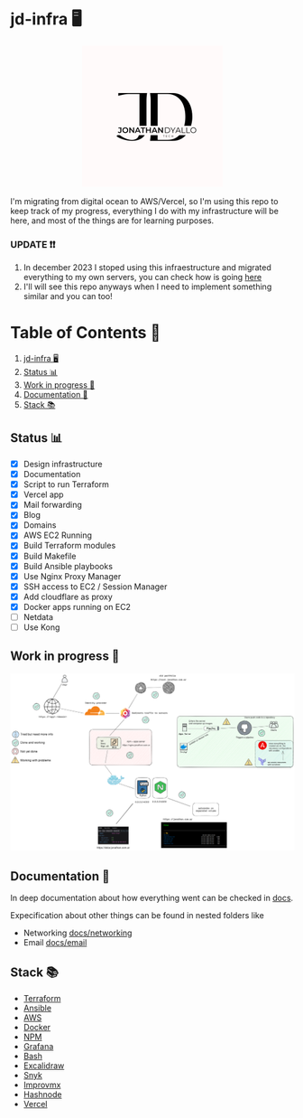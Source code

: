 # jd-infra 🖥

<p align="center">
  <img width="250" height="250" src="./design/Logo.png">
</p>

I'm migrating from digital ocean to AWS/Vercel, so I'm using this repo to keep track of my progress, everything I do with my infrastructure will be here, and most of the things are for learning purposes.

### UPDATE ❗❗

1. In december 2023 I stoped using this infraestructure and migrated everything to my own servers, you can check how is going [here](https://github.com/jd-apprentice/jd-server)
2. I'll will see this repo anyways when I need to implement something similar and you can too!

# Table of Contents 📑

1. [jd-infra 🖥](#jd-infra-)
2. [Status 📊](#status-)
3. [Work in progress 🧰](#work-in-progress-)
4. [Documentation 📝](#documentation-)
5. [Stack 📚](#stack-)

## Status 📊

- [x] Design infrastructure
- [x] Documentation
- [x] Script to run Terraform
- [x] Vercel app
- [x] Mail forwarding
- [x] Blog
- [x] Domains
- [x] AWS EC2 Running
- [x] Build Terraform modules
- [x] Build Makefile
- [x] Build Ansible playbooks
- [x] Use Nginx Proxy Manager
- [x] SSH access to EC2 / Session Manager
- [x] Add cloudflare as proxy
- [x] Docker apps running on EC2
- [ ] Netdata
- [ ] Use Kong

## Work in progress 🧰

![IMG](./design/ARQ_Oct.png)

## Documentation 📝

In deep documentation about how everything went can be checked in [docs](./docs/README.md).

Expecification about other things can be found in nested folders like

- Networking [docs/networking](./docs/networking/README.md)
- Email [docs/email](./docs/email/README.md)

## Stack 📚

- [Terraform](https://www.terraform.io/)
- [Ansible](https://www.ansible.com/)
- [AWS](https://aws.amazon.com/)
- [Docker](https://www.docker.com/)
- [NPM](https://nginxproxymanager.com/)
- [Grafana](https://grafana.com/)
- [Bash](https://www.gnu.org/software/bash/)
- [Excalidraw](https://excalidraw.com/)
- [Snyk](https://snyk.io/)
- [Improvmx](https://improvmx.com/)
- [Hashnode](https://hashnode.com/)
- [Vercel](https://vercel.com/)
